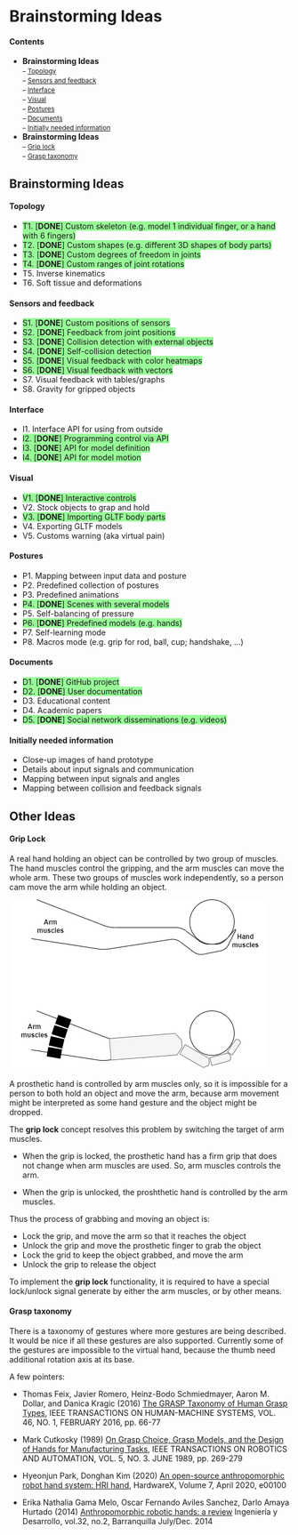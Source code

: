 # Brainstorming Ideas

#### Contents
* **Brainstorming Ideas**<small><br>
	&ndash; [Topology](#topology)<br>
	&ndash; [Sensors and feedback](#sensors-and-feedback)<br>
	&ndash; [Interface](#interface)<br>
	&ndash; [Visual](#visual)<br>
	&ndash; [Postures](#postures)<br>
	&ndash; [Documents](#documents)<br>
	&ndash; [Initially needed information](#initially-needed-information)</small>
* **Brainstorming Ideas**<small><br>
	&ndash; [Grip lock](#grip-lock)<br>
	&ndash; [Grasp taxonomy](#grasp-taxonomy)</small>


## Brainstorming Ideas

#### Topology
* <span style="background:palegreen">T1. [**DONE**] Custom skeleton (e.g. model 1 individual finger, or a hand with 6 fingers)</span>
* <span style="background:palegreen">T2. [**DONE**] Custom shapes (e.g. different 3D shapes of body parts)</span>
* <span style="background:palegreen">T3. [**DONE**] Custom degrees of freedom in joints</span>
* <span style="background:palegreen">T4. [**DONE**] Custom ranges of joint rotations</span>
* T5. Inverse kinematics
* T6. Soft tissue and deformations

#### Sensors and feedback
* <span style="background:palegreen">S1. [**DONE**] Custom positions of sensors</span>
* <span style="background:palegreen">S2. [**DONE**] Feedback from joint positions</span>
* <span style="background:palegreen">S3. [**DONE**] Collision detection with external objects</span>
* <span style="background:palegreen">S4. [**DONE**] Self-collision detection</span>
* <span style="background:palegreen">S5. [**DONE**] Visual feedback with color heatmaps</span>
* <span style="background:palegreen">S6. [**DONE**] Visual feedback with vectors</span>
* S7. Visual feedback with tables/graphs
* S8. Gravity for gripped objects

#### Interface
* I1. Interface API for using from outside
* <span style="background:palegreen">I2. [**DONE**] Programming control via API</span>
* <span style="background:palegreen">I3. [**DONE**] API for model definition</span>
* <span style="background:palegreen">I4. [**DONE**] API for model motion</span>

#### Visual
* <span style="background:palegreen">V1. [**DONE**] Interactive controls</span>
* V2. Stock objects to grap and hold
* <span style="background:palegreen">V3. [**DONE**] Importing GLTF body parts</span>
* V4. Exporting GLTF models
* V5. Customs warning (aka virtual pain)

#### Postures
* P1. Mapping between input data and posture
* P2. Predefined collection of postures
* P3. Predefined animations
* <span style="background:palegreen">P4. [**DONE**] Scenes with several models</span>
* P5. Self-balancing of pressure
* <span style="background:palegreen">P6. [**DONE**] Predefined models (e.g. hands)</span>
* P7. Self-learning mode
* P8. Macros mode (e.g. grip for rod, ball, cup; handshake, ...)

#### Documents
* <span style="background:palegreen">D1. [**DONE**] GitHub project</span>
* <span style="background:palegreen">D2. [**DONE**] User documentation</span>
* D3. Educational content
* D4. Academic papers
* <span style="background:palegreen">D5. [**DONE**] Social network disseminations (e.g. videos)</span>

#### Initially needed information
* Close-up images of hand prototype
* Details about input signals and communication
* Mapping between input signals and angles
* Mapping between collision and feedback signals


## Other Ideas

#### Grip Lock

A real hand holding an object can be controlled by two group of muscles. The 
hand muscles control the gripping, and the arm muscles can move the whole arm.
These two groups of muscles work independently, so a person cam move the arm
while holding an object.

<img src="images/grip-lock.png">

A prosthetic hand is controlled by arm muscles only, so it is impossible for
a person to both hold an object and move the arm, because arm movement might be
interpreted as some hand gesture and the object might be dropped.

The **grip lock** concept resolves this problem by switching the target of
arm muscles.

* When the grip is locked, the prosthetic hand has a firm grip that does not
change when arm muscles are used. So, arm muscles controls the arm.

* When the grip is unlocked, the proshthetic hand is controlled by the arm
muscles.

Thus the process of grabbing and moving an object is:

* Lock the grip, and move the arm so that it reaches the object
* Unlock the grip and move the prosthetic finger to grab the object
* Lock the grid to keep the object grabbed, and move the arm
* Unlock the grip to release the object

To implement the **grip lock** functionality, it is required to have a special
lock/unlock signal generate by either the arm muscles, or by other means.


#### Grasp taxonomy

There is a taxonomy of gestures where more gestures are being described. It
would be nice if all these gestures are also supported. Currently some of the
gestures are impossible to the virtual hand, because the thumb need additional
rotation axis at its base.

A few pointers:

* Thomas Feix, Javier Romero, Heinz-Bodo Schmiedmayer, Aaron M. Dollar, and Danica Kragic
(2016) [The GRASP Taxonomy of Human Grasp Types](https://is.mpg.de/uploads_file/attachment/attachment/256/grasp_taxonomy.pdf),
IEEE TRANSACTIONS ON HUMAN-MACHINE SYSTEMS, VOL. 46, NO. 1, FEBRUARY 2016, pp. 66-77

* Mark Cutkosky (1989) [On Grasp Choice, Grasp Models, and the Design of Hands for Manufacturing Tasks](http://bdmlx.stanford.edu/twiki/pub/Seabed/LiteratureReview/Cutkosky_-_1989_-_On_Grasp_Choice_Grasp_Models_and_the_Design_of_Hands_for_Manufacturing_Tasks.pdf),
IEEE TRANSACTIONS ON ROBOTICS AND AUTOMATION, VOL. 5, NO. 3. JUNE 1989, pp. 269-279

* Hyeonjun Park, Donghan Kim (2020) [An open-source anthropomorphic robot hand system: HRI hand](https://www.sciencedirect.com/science/article/pii/S2468067220300092),
HardwareX, Volume 7, April 2020, e00100

* Erika Nathalia Gama Melo, Oscar Fernando Aviles Sanchez, Darlo Amaya Hurtado (2014) [Anthropomorphic robotic hands: a review](http://www.scielo.org.co/scielo.php?script=sci_arttext&pid=S0122-34612014000200007)
Ingeniería y Desarrollo, vol.32, no.2, Barranquilla July/Dec. 2014

